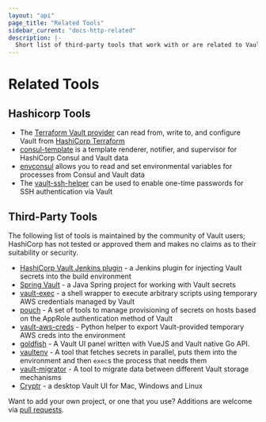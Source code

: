 ```yaml
---
layout: "api"
page_title: "Related Tools"
sidebar_current: "docs-http-related"
description: |-
  Short list of third-party tools that work with or are related to Vault.
---
```


# Related Tools

## Hashicorp Tools

* The [Terraform Vault provider](https://www.terraform.io/docs/providers/vault/index.html) can read from, write to, and configure Vault from [HashiCorp Terraform](https://www.terraform.io/)
* [consul-template](https://github.com/hashicorp/consul-template) is a template renderer, notifier, and supervisor for HashiCorp Consul and Vault data
* [envconsul](https://github.com/hashicorp/envconsul) allows you to read and set environmental variables for processes from Consul and Vault data
* The [vault-ssh-helper](https://github.com/hashicorp/vault-ssh-helper) can be used to enable one-time passwords for SSH authentication via Vault

## Third-Party Tools

The following list of tools is maintained by the community of Vault users; HashiCorp has not tested or approved them and makes no claims as to their suitability or security.

* [HashiCorp Vault Jenkins plugin](https://plugins.jenkins.io/hashicorp-vault-plugin) - a Jenkins plugin for injecting Vault secrets into the build environment
* [Spring Vault](http://projects.spring.io/spring-vault/) - a Java Spring project for working with Vault secrets
* [vault-exec](https://github.com/kmanning/vault_exec) - a shell wrapper to execute arbitrary scripts using temporary AWS credentials managed by Vault
* [pouch](https://github.com/tuenti/pouch) - A set of tools to manage provisioning of secrets on hosts based on the AppRole authentication method of Vault
* [vault-aws-creds](https://github.com/jantman/vault-aws-creds) - Python helper to export Vault-provided temporary AWS creds into the environment
* [goldfish](https://github.com/Caiyeon/goldfish) - A Vault UI panel written with VueJS and Vault native Go API.
* [vaultenv](https://github.com/channable/vaultenv) - A tool that fetches secrets in parallel, puts them into the environment and then `exec`s the process that needs them
* [vault-migrator](https://github.com/nebtex/vault-migrator) - A tool to migrate data between different Vault storage mechanisms
* [Cryptr](https://github.com/adobe/cryptr) - a desktop Vault UI for Mac, Windows and Linux

Want to add your own project, or one that you use? Additions are welcome via [pull requests](https://github.com/hashicorp/vault/blob/master/website/source/api/relatedtools.html.md).

